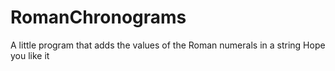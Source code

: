 # RomanChronograms
A little program that adds the values of the Roman numerals in a string
Hope you like it

